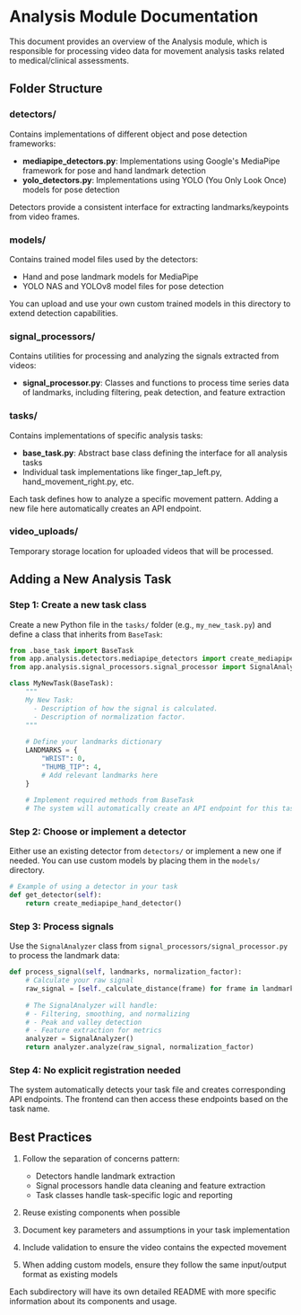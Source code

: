 # Analysis Module Documentation

This document provides an overview of the Analysis module, which is responsible for processing video data for movement analysis tasks related to medical/clinical assessments.

## Folder Structure

### detectors/

Contains implementations of different object and pose detection frameworks:

- **mediapipe_detectors.py**: Implementations using Google's MediaPipe framework for pose and hand landmark detection
- **yolo_detectors.py**: Implementations using YOLO (You Only Look Once) models for pose detection

Detectors provide a consistent interface for extracting landmarks/keypoints from video frames.

### models/

Contains trained model files used by the detectors:

- Hand and pose landmark models for MediaPipe
- YOLO NAS and YOLOv8 model files for pose detection

You can upload and use your own custom trained models in this directory to extend detection capabilities.

### signal_processors/

Contains utilities for processing and analyzing the signals extracted from videos:

- **signal_processor.py**: Classes and functions to process time series data of landmarks, including filtering, peak detection, and feature extraction

### tasks/

Contains implementations of specific analysis tasks:

- **base_task.py**: Abstract base class defining the interface for all analysis tasks
- Individual task implementations like finger_tap_left.py, hand_movement_right.py, etc.

Each task defines how to analyze a specific movement pattern. Adding a new file here automatically creates an API endpoint.

### video_uploads/

Temporary storage location for uploaded videos that will be processed.

## Adding a New Analysis Task

### Step 1: Create a new task class

Create a new Python file in the `tasks/` folder (e.g., `my_new_task.py`) and define a class that inherits from `BaseTask`:

```python
from .base_task import BaseTask
from app.analysis.detectors.mediapipe_detectors import create_mediapipe_hand_detector
from app.analysis.signal_processors.signal_processor import SignalAnalyzer

class MyNewTask(BaseTask):
    """
    My New Task:
      - Description of how the signal is calculated.
      - Description of normalization factor.
    """
    
    # Define your landmarks dictionary
    LANDMARKS = {
        "WRIST": 0,
        "THUMB_TIP": 4,
        # Add relevant landmarks here
    }
    
    # Implement required methods from BaseTask
    # The system will automatically create an API endpoint for this task
```

### Step 2: Choose or implement a detector

Either use an existing detector from `detectors/` or implement a new one if needed. You can use custom models by placing them in the `models/` directory.

```python
# Example of using a detector in your task
def get_detector(self):
    return create_mediapipe_hand_detector()
```

### Step 3: Process signals

Use the `SignalAnalyzer` class from `signal_processors/signal_processor.py` to process the landmark data:

```python
def process_signal(self, landmarks, normalization_factor):
    # Calculate your raw signal
    raw_signal = [self._calculate_distance(frame) for frame in landmarks]
    
    # The SignalAnalyzer will handle:
    # - Filtering, smoothing, and normalizing
    # - Peak and valley detection
    # - Feature extraction for metrics
    analyzer = SignalAnalyzer()
    return analyzer.analyze(raw_signal, normalization_factor)
```

### Step 4: No explicit registration needed

The system automatically detects your task file and creates corresponding API endpoints. The frontend can then access these endpoints based on the task name.

## Best Practices

1. Follow the separation of concerns pattern:
   - Detectors handle landmark extraction
   - Signal processors handle data cleaning and feature extraction
   - Task classes handle task-specific logic and reporting

2. Reuse existing components when possible

3. Document key parameters and assumptions in your task implementation

4. Include validation to ensure the video contains the expected movement

5. When adding custom models, ensure they follow the same input/output format as existing models

Each subdirectory will have its own detailed README with more specific information about its components and usage.